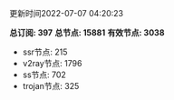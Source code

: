 更新时间2022-07-07 04:20:23

**总订阅: 397**
**总节点: 15881**
**有效节点: 3038**
- ssr节点: 215
- v2ray节点: 1796
- ss节点: 702
- trojan节点: 325
